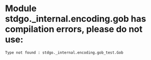 # Module stdgo._internal.encoding.gob has compilation errors, please do not use:
```
Type not found : stdgo._internal.encoding.gob_test.Gob

```

